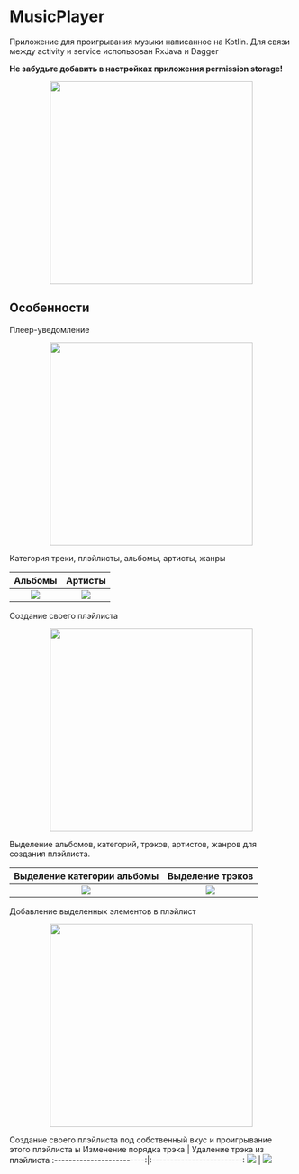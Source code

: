 # MusicPlayer
Приложение для проигрывания музыки написанное на Kotlin. Для связи между activity и service использован RxJava и Dagger

**Не забудьте добавить в настройках приложения permission storage!**

<p align="center"><img src="https://raw.githubusercontent.com/dns21395/MusicPlayer/master/ReadmeFiles/tracks.png" width="360" /></p>

Особенности
-----
Плеер-уведомление
<p align="center"><img src="https://raw.githubusercontent.com/dns21395/MusicPlayer/master/ReadmeFiles/notification.png" width="360" /></p>

Категория треки, плэйлисты, альбомы, артисты, жанры

Альбомы       |  Артисты
:-------------------------:|:-------------------------:
![](https://raw.githubusercontent.com/dns21395/MusicPlayer/master/ReadmeFiles/albums.png)  |  ![](https://raw.githubusercontent.com/dns21395/MusicPlayer/master/ReadmeFiles/artists.png)

Создание своего плэйлиста
<p align="center"><img src="https://raw.githubusercontent.com/dns21395/MusicPlayer/master/ReadmeFiles/create_playlist.png" width="360" /></p>

Выделение альбомов, категорий, трэков, артистов, жанров для создания плэйлиста.

Выделение категории альбомы       |  Выделение трэков
:-------------------------:|:-------------------------:
![](https://raw.githubusercontent.com/dns21395/MusicPlayer/master/ReadmeFiles/select1.png)  |  ![](https://raw.githubusercontent.com/dns21395/MusicPlayer/master/ReadmeFiles/select2.png)

Добавление выделенных элементов в плэйлист
<p align="center"><img src="https://raw.githubusercontent.com/dns21395/MusicPlayer/master/ReadmeFiles/add_tracks_to_playlist.png" width="360" /></p>


Создание своего плэйлиста под собственный вкус и проигрывание этого плэйлиста
ы
Изменение порядка трэка       |   Удаление трэка из плэйлиста
:-------------------------:|:-------------------------:
![](https://raw.githubusercontent.com/dns21395/MusicPlayer/master/ReadmeFiles/playlist_reorder.png)  |  ![](https://raw.githubusercontent.com/dns21395/MusicPlayer/master/ReadmeFiles/playlist_delete.png)